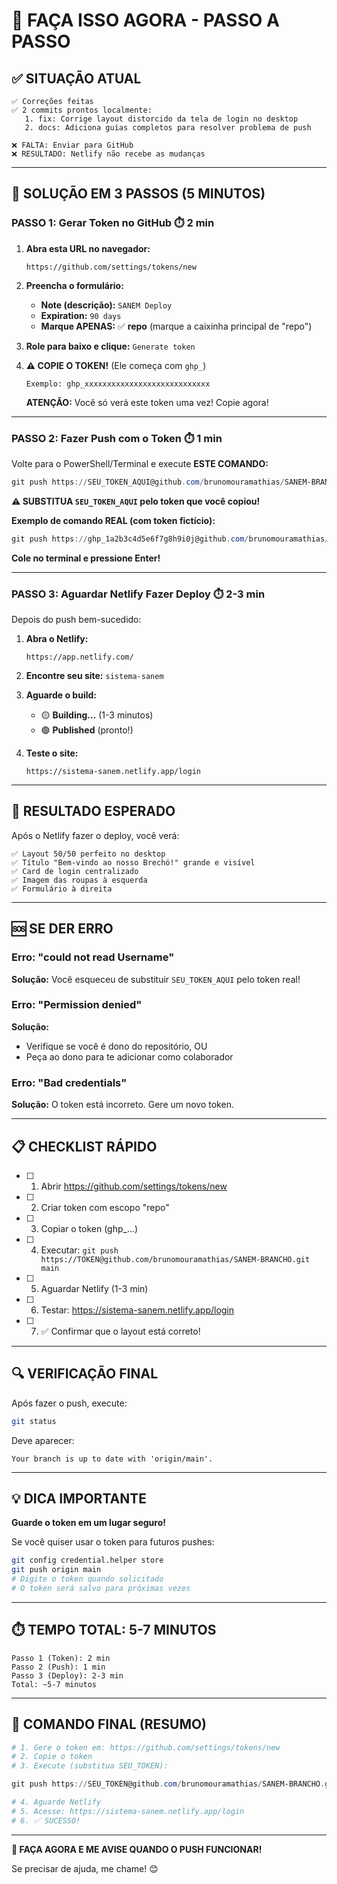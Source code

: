 # 🚨 FAÇA ISSO AGORA - PASSO A PASSO

## ✅ SITUAÇÃO ATUAL

```
✅ Correções feitas
✅ 2 commits prontos localmente:
   1. fix: Corrige layout distorcido da tela de login no desktop
   2. docs: Adiciona guias completos para resolver problema de push
   
❌ FALTA: Enviar para GitHub
❌ RESULTADO: Netlify não recebe as mudanças
```

---

## 🎯 SOLUÇÃO EM 3 PASSOS (5 MINUTOS)

### PASSO 1: Gerar Token no GitHub ⏱️ 2 min

1. **Abra esta URL no navegador:**
   ```
   https://github.com/settings/tokens/new
   ```

2. **Preencha o formulário:**
   - **Note (descrição):** `SANEM Deploy`
   - **Expiration:** `90 days`
   - **Marque APENAS:** ✅ **repo** (marque a caixinha principal de "repo")

3. **Role para baixo e clique:** `Generate token`

4. **⚠️ COPIE O TOKEN!** (Ele começa com `ghp_`)
   ```
   Exemplo: ghp_xxxxxxxxxxxxxxxxxxxxxxxxxxxx
   ```
   
   **ATENÇÃO:** Você só verá este token uma vez! Copie agora!

---

### PASSO 2: Fazer Push com o Token ⏱️ 1 min

Volte para o PowerShell/Terminal e execute **ESTE COMANDO:**

```powershell
git push https://SEU_TOKEN_AQUI@github.com/brunomouramathias/SANEM-BRANCHO.git main
```

**⚠️ SUBSTITUA `SEU_TOKEN_AQUI` pelo token que você copiou!**

**Exemplo de comando REAL (com token fictício):**
```powershell
git push https://ghp_1a2b3c4d5e6f7g8h9i0j@github.com/brunomouramathias/SANEM-BRANCHO.git main
```

**Cole no terminal e pressione Enter!**

---

### PASSO 3: Aguardar Netlify Fazer Deploy ⏱️ 2-3 min

Depois do push bem-sucedido:

1. **Abra o Netlify:**
   ```
   https://app.netlify.com/
   ```

2. **Encontre seu site:** `sistema-sanem`

3. **Aguarde o build:**
   - 🟡 **Building...** (1-3 minutos)
   - 🟢 **Published** (pronto!)

4. **Teste o site:**
   ```
   https://sistema-sanem.netlify.app/login
   ```

---

## 🎉 RESULTADO ESPERADO

Após o Netlify fazer o deploy, você verá:

```
✅ Layout 50/50 perfeito no desktop
✅ Título "Bem-vindo ao nosso Brechó!" grande e visível
✅ Card de login centralizado
✅ Imagem das roupas à esquerda
✅ Formulário à direita
```

---

## 🆘 SE DER ERRO

### Erro: "could not read Username"
**Solução:** Você esqueceu de substituir `SEU_TOKEN_AQUI` pelo token real!

### Erro: "Permission denied"
**Solução:** 
- Verifique se você é dono do repositório, OU
- Peça ao dono para te adicionar como colaborador

### Erro: "Bad credentials"
**Solução:** O token está incorreto. Gere um novo token.

---

## 📋 CHECKLIST RÁPIDO

- [ ] 1. Abrir https://github.com/settings/tokens/new
- [ ] 2. Criar token com escopo "repo"
- [ ] 3. Copiar o token (ghp_...)
- [ ] 4. Executar: `git push https://TOKEN@github.com/brunomouramathias/SANEM-BRANCHO.git main`
- [ ] 5. Aguardar Netlify (1-3 min)
- [ ] 6. Testar: https://sistema-sanem.netlify.app/login
- [ ] 7. ✅ Confirmar que o layout está correto!

---

## 🔍 VERIFICAÇÃO FINAL

Após fazer o push, execute:

```bash
git status
```

Deve aparecer:
```
Your branch is up to date with 'origin/main'.
```

---

## 💡 DICA IMPORTANTE

**Guarde o token em um lugar seguro!**

Se você quiser usar o token para futuros pushes:

```bash
git config credential.helper store
git push origin main
# Digite o token quando solicitado
# O token será salvo para próximas vezes
```

---

## ⏱️ TEMPO TOTAL: 5-7 MINUTOS

```
Passo 1 (Token): 2 min
Passo 2 (Push): 1 min
Passo 3 (Deploy): 2-3 min
Total: ~5-7 minutos
```

---

## 🎯 COMANDO FINAL (RESUMO)

```powershell
# 1. Gere o token em: https://github.com/settings/tokens/new
# 2. Copie o token
# 3. Execute (substitua SEU_TOKEN):

git push https://SEU_TOKEN@github.com/brunomouramathias/SANEM-BRANCHO.git main

# 4. Aguarde Netlify
# 5. Acesse: https://sistema-sanem.netlify.app/login
# 6. ✅ SUCESSO!
```

---

**🚀 FAÇA AGORA E ME AVISE QUANDO O PUSH FUNCIONAR!**

Se precisar de ajuda, me chame! 😊

